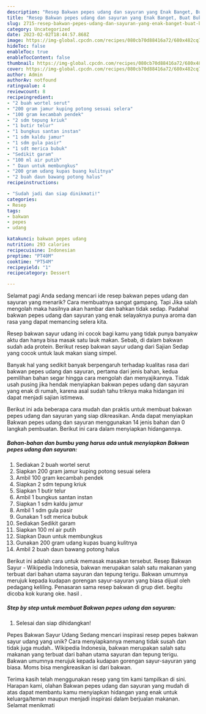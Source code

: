 ```yaml
---
description: "Resep Bakwan pepes udang dan sayuran yang Enak Banget, Buat Buka Puasa Sempurna"
title: "Resep Bakwan pepes udang dan sayuran yang Enak Banget, Buat Buka Puasa Sempurna"
slug: 2715-resep-bakwan-pepes-udang-dan-sayuran-yang-enak-banget-buat-buka-puasa-sempurna
category: Uncategorized
date: 2023-02-02T18:44:57.868Z
image: https://img-global.cpcdn.com/recipes/080cb70d88416a72/680x482cq70/bakwan-pepes-udang-dan-sayuran-foto-resep-utama.jpg
hideToc: false
enableToc: true
enableTocContent: false
thumbnail: https://img-global.cpcdn.com/recipes/080cb70d88416a72/680x482cq70/bakwan-pepes-udang-dan-sayuran-foto-resep-utama.jpg
cover: https://img-global.cpcdn.com/recipes/080cb70d88416a72/680x482cq70/bakwan-pepes-udang-dan-sayuran-foto-resep-utama.jpg
author: Admin
authorAv: notfound
ratingvalue: 4
reviewcount: 8
recipeingredient:
- "2 buah wortel serut"
- "200 gram jamur kuping potong sesuai selera"
- "100 gram kecambah pendek"
- "2 sdm tepung kriuk"
- "1 butir telur"
- "1 bungkus santan instan"
- "1 sdm kaldu jamur"
- "1 sdm gula pasir"
- "1 sdt merica bubuk"
- "Sedikit garam"
- "100 ml air putih"
- " Daun untuk membungkus"
- "200 gram udang kupas buang kulitnya"
- "2 buah daun bawang potong halus"
recipeinstructions:

- "Sudah jadi dan siap dinikmati!"
categories:
- Resep
tags:
- bakwan
- pepes
- udang

katakunci: bakwan pepes udang 
nutrition: 293 calories
recipecuisine: Indonesian
preptime: "PT40M"
cooktime: "PT54M"
recipeyield: "1"
recipecategory: Dessert

---
```



Selamat pagi Anda sedang mencari ide resep bakwan pepes udang dan sayuran yang menarik? Cara membuatnya sangat gampang. Tapi Jika salah mengolah maka hasilnya akan hambar dan bahkan tidak sedap. Padahal bakwan pepes udang dan sayuran yang enak selayaknya punya aroma dan rasa yang dapat memancing selera kita.


Resep bakwan sayur udang ini cocok bagi kamu yang tidak punya banyakw aktu dan hanya bisa masak satu lauk makan. Sebab, di dalam bakwan sudah ada protein. Berikut resep bakwan sayur udang dari Sajian Sedap yang cocok untuk lauk makan siang simpel.

Banyak hal yang sedikit banyak berpengaruh terhadap kualitas rasa dari bakwan pepes udang dan sayuran, pertama dari jenis bahan, kedua pemilihan bahan segar hingga cara mengolah dan menyajikannya. Tidak usah pusing jika hendak menyiapkan bakwan pepes udang dan sayuran yang enak di rumah, karena asal sudah tahu triknya maka hidangan ini dapat menjadi sajian istimewa.


Berikut ini ada beberapa cara mudah dan praktis untuk membuat bakwan pepes udang dan sayuran yang siap dikreasikan. Anda dapat menyiapkan Bakwan pepes udang dan sayuran menggunakan 14 jenis bahan dan 0 langkah pembuatan. Berikut ini cara dalam menyiapkan hidangannya.

<!--inarticleads1-->

##### Bahan-bahan dan bumbu yang harus ada untuk menyiapkan Bakwan pepes udang dan sayuran:

1. Sediakan 2 buah wortel serut
1. Siapkan 200 gram jamur kuping potong sesuai selera
1. Ambil 100 gram kecambah pendek
1. Siapkan 2 sdm tepung kriuk
1. Siapkan 1 butir telur
1. Ambil 1 bungkus santan instan
1. Siapkan 1 sdm kaldu jamur
1. Ambil 1 sdm gula pasir
1. Gunakan 1 sdt merica bubuk
1. Sediakan Sedikit garam
1. Siapkan 100 ml air putih
1. Siapkan  Daun untuk membungkus
1. Gunakan 200 gram udang kupas buang kulitnya
1. Ambil 2 buah daun bawang potong halus


Berikut ini adalah cara untuk memasak masakan tersebut. Resep Bakwan Sayur - Wikipedia Indonesia, bakwan merupakan salah satu makanan yang terbuat dari bahan utama sayuran dan tepung terigu. Bakwan umumnya merujuk kepada kudapan gorengan sayur-sayuran yang biasa dijual oleh pedagang keliling. Penasaran sama resep bakwan di grup diet. begitu dicoba kok kurang oke. hasil . 

<!--inarticleads2-->

##### Step by step untuk membuat Bakwan pepes udang dan sayuran:


1. Selesai dan siap dihidangkan!

Pepes Bakwan Sayur Udang Sedang mencari inspirasi resep pepes bakwan sayur udang yang unik? Cara menyiapkannya memang tidak susah dan tidak juga mudah.. Wikipedia Indonesia, bakwan merupakan salah satu makanan yang terbuat dari bahan utama sayuran dan tepung terigu. Bakwan umumnya merujuk kepada kudapan gorengan sayur-sayuran yang biasa. Moms bisa mengkreasikan isi dari bakwan. 

Terima kasih telah menggunakan resep yang tim kami tampilkan di sini. Harapan kami, olahan Bakwan pepes udang dan sayuran yang mudah di atas dapat membantu kamu menyiapkan hidangan yang enak untuk keluarga/teman maupun menjadi inspirasi dalam berjualan makanan. Selamat menikmati
